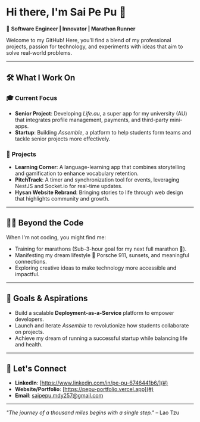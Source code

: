# Hi there, I'm Sai Pe Pu 👋  

🚀 **Software Engineer | Innovator | Marathon Runner**  

Welcome to my GitHub! Here, you'll find a blend of my professional projects, passion for technology, and experiments with ideas that aim to solve real-world problems.  

---

## 🛠 What I Work On  
### 🎓 **Current Focus**  
- **Senior Project**: Developing *Life.au*, a super app for my university (AU) that integrates profile management, payments, and third-party mini-apps.  
- **Startup**: Building *Assemble*, a platform to help students form teams and tackle senior projects more effectively.  

### 🌟 **Projects**  
- **Learning Corner**: A language-learning app that combines storytelling and gamification to enhance vocabulary retention.  
- **PitchTrack**: A timer and synchronization tool for events, leveraging NestJS and Socket.io for real-time updates.  
- **Hysan Website Rebrand**: Bringing stories to life through web design that highlights community and growth.  

---

## 🏃‍♂️ Beyond the Code  
When I'm not coding, you might find me:  
- Training for marathons (Sub-3-hour goal for my next full marathon 🏅).  
- Manifesting my dream lifestyle 🚗 Porsche 911, sunsets, and meaningful connections.  
- Exploring creative ideas to make technology more accessible and impactful.  

---

## 🌱 Goals & Aspirations  
- Build a scalable **Deployment-as-a-Service** platform to empower developers.  
- Launch and iterate *Assemble* to revolutionize how students collaborate on projects.  
- Achieve my dream of running a successful startup while balancing life and health.  

---

## 🤝 Let's Connect  
- **LinkedIn**: [https://www.linkedin.com/in/pe-pu-6746441b6/](#)  
- **Website/Portfolio**: [https://pepu-portfolio.vercel.app](#)  
- **Email**: [saipepu.mdy257@gmail.com](saipepu.mdy257@gmail.com)  

---

_"The journey of a thousand miles begins with a single step."_ – Lao Tzu  
